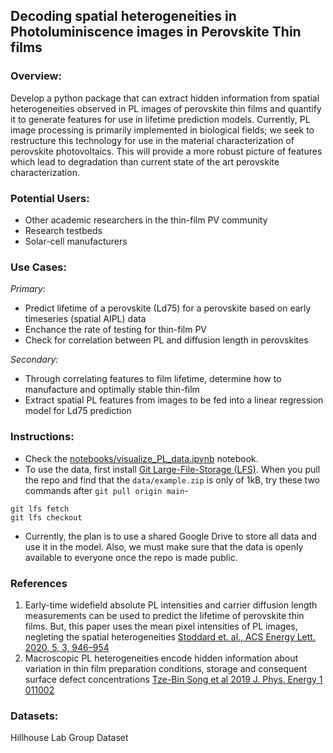 ## Decoding spatial heterogeneities in Photoluminiscence images in Perovskite Thin films

### Overview:
Develop a python package that can extract hidden information from spatial heterogeneities observed in PL images of perovskite thin films and quantify it to generate features for use in lifetime prediction models. Currently, PL image processing is primarily implemented in biological fields; we seek to restructure this technology for use in the material characterization of perovskite photovoltaics. This will provide a more robust picture of features which lead to degradation than current state of the art perovskite characterization. 

### Potential Users:
* Other academic researchers in the thin-film PV community
* Research testbeds
* Solar-cell manufacturers

### Use Cases:
*Primary:*
* Predict lifetime of a perovskite (Ld75) for a perovskite based on early timeseries (spatial AIPL) data
* Enchance the rate of testing for thin-film PV
* Check for correlation between PL and diffusion length in perovskites

*Secondary:*
* Through correlating features to film lifetime, determine how to manufacture and optimally stable thin-film
* Extract spatial PL features from images to be fed into a linear regression model for Ld75 prediction

### Instructions:
* Check the [notebooks/visualize_PL_data.ipynb](notebooks/visualize_PL_data.ipynb) notebook.
* To use the data, first install [Git Large-File-Storage (LFS)](https://git-lfs.github.com). When you pull the repo and find that the `data/example.zip` is only of 1kB, try these two commands after `git pull origin main`- 
```
git lfs fetch
git lfs checkout
```

* Currently, the plan is to use a shared Google Drive to store all data and use it in the model. Also, we must make sure that the data is openly available to everyone once the repo is made public.

### References
1. Early-time widefield absolute PL intensities and carrier diffusion length measurements can be used to predict the lifetime of perovskite thin films. But, this paper uses the mean pixel intensities of PL images, negleting the spatial heterogeneities [Stoddard et. al., ACS Energy Lett. 2020, 5, 3, 946–954](https://pubs.acs.org/doi/10.1021/acsenergylett.0c00164)
2. Macroscopic PL heterogeneities encode hidden information about variation in thin film preparation conditions, storage and consequent surface defect concentrations [Tze-Bin Song et al 2019 J. Phys. Energy 1 011002](https://iopscience.iop.org/article/10.1088/2515-7655/aaeee5)

### Datasets:
Hillhouse Lab Group Dataset


